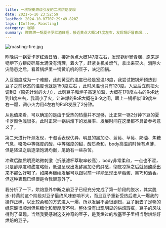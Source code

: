 ```yaml
---
title: 一次银皮燃烧引发的二次烘焙发现
date: 2021-6-10 23:52:59
lastMod: 2024-10-07T07:29:49.820Z
tags: [Coffee, Roasting]
category: 咖啡
summary: 昨晚烘一锅夏卡罗红酒日晒，接近黄点大概147度左右，发现锅炉冒青烟...
---
```


![roasting-fire.jpg](https://s2.loli.net/2024/10/29/7znXogJsfmVhRTk.jpg)

昨晚烘一锅夏卡罗红酒日晒，接近黄点大概147度左右，发现锅炉冒青烟，原来是锅炉下方银皮碎屑太满没有清理，着火了，赶紧关机关燃气，拿出来灭火。消除火灾隐患之后，看着锅炉里一锅黄叽叽的豆子，决定回锅。

入豆温度成为一个难题，此刻黄豆的温度已经是室温18度，我尝试把锅炉预热到豆子之前状态的温度也就是150度左右 ，此时风温也只有120度。入豆后立刻把火调到2（原先计划的火力），此刻豆子和炉子高速加温，大概在170度左右的RoR达到11度左右，我调小了火，让进爆的RoR大概在8-9之间，跟上一锅相似189度左右一爆，调小火力用4左右的RoR发展了2分钟。

从色值来看，可以确定的是由于受热的热量并不足够，比正常一锅2分钟下豆的夏卡罗颜色浅很多。此时正常一锅烘焙下的发展率、发展时间在这里都不具备参考意义了。

第二天进行杯测发现，干湿香表现优异，明显的黑加仑、蓝莓、草莓、奶油、焦糖气息，啜吸中等强度的酸，中等强度的甜，酸质柔和，body高温的时候有点薄，但是降温之后逐渐饱满均衡，尾韵有一些杂苦。

冲煮后酸质明亮略微刺激（折纸滤杯萃取率较高），body非常柔和，一点也不涩，只是醇厚度和甜度略低，低温呈现出发酵黑加仑的酵感，彻底凉掉之后就醋酸感出来不那么好喝了。如果再继续发展可以跟以前一样能呈现出草莓酱、黑巧和酒香。但这种表现已经很是令我很意外了。

我分析了一下，烘焙意外中断之前豆子已经充分完成了第一阶段的脱水，其实脱水-转黄前这个阶段对豆子最终风味影响不大，而且豆子重新受热后进入一爆我的操作正确，以比较柔和的方式进入一爆，所以发展不会很剧烈，豆子磨去了足够的绿原酸很顺滑但焦糖化和醇厚度不够。整体没有出现明显的烘焙瑕疵，豆子的风味得到了呈现。当然我要感谢这支神奇的豆子，是我烘过的埃塞豆子里相当耐烘焙好烘焙的豆子。
